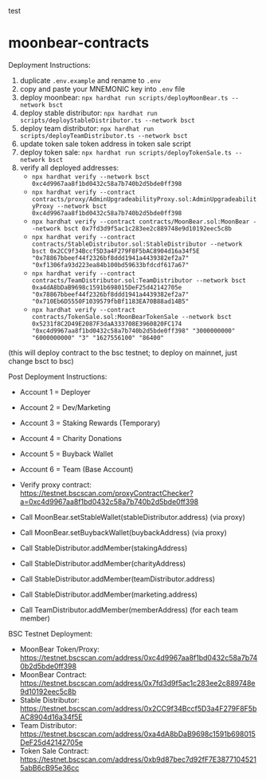 test

# moonbear-contracts

Deployment Instructions:

1. duplicate `.env.example` and rename to `.env`
2. copy and paste your MNEMONIC key into `.env` file
3. deploy moonbear: `npx hardhat run scripts/deployMoonBear.ts --network bsct`
4. deploy stable distributor: `npx hardhat run scripts/deployStableDistributor.ts --network bsct`
5. deploy team distributor: `npx hardhat run scripts/deployTeamDistributor.ts --network bsct`
6. update token sale token address in token sale script
7. deploy token sale: `npx hardhat run scripts/deployTokenSale.ts --network bsct`
8. verify all deployed addresses:
   - `npx hardhat verify --network bsct 0xc4d9967aa8f1bd0432c58a7b740b2d5bde0ff398`
   - `npx hardhat verify --contract contracts/proxy/AdminUpgradeabilityProxy.sol:AdminUpgradeabilityProxy --network bsct 0xc4d9967aa8f1bd0432c58a7b740b2d5bde0ff398`
   - `npx hardhat verify --contract contracts/MoonBear.sol:MoonBear --network bsct 0x7fd3d9f5ac1c283ee2c889748e9d10192eec5c8b`
   - `npx hardhat verify --contract contracts/StableDistributor.sol:StableDistributor --network bsct 0x2CC9f34Bccf5D3a4F279F8F5bAC8904d16a34f5E "0x78867bbeef44f2326bf8ddd1941a4439382ef2a7" "0xf1306fa93d223ea84b100bd59633bfdcdf617a67"`
   - `npx hardhat verify --contract contracts/TeamDistributor.sol:TeamDistributor --network bsct 0xa4dA8bDaB9698c1591b698015DeF25d42142705e "0x78867bbeef44f2326bf8ddd1941a4439382ef2a7" "0x710Eb6D5550F1039579fbBf1183EA70B88ad14B5"`
   - `npx hardhat verify --contract contracts/TokenSale.sol:MoonBearTokenSale --network bsct 0x5231f8C2D49E2087F3daA333708E3960820FC174 "0xc4d9967aa8f1bd0432c58a7b740b2d5bde0ff398" "3000000000" "6000000000" "3" "1627556100" "86400"`

(this will deploy contract to the bsc testnet; to deploy on mainnet, just change bsct to bsc)

Post Deployment Instructions:

- Account 1 = Deployer
- Account 2 = Dev/Marketing
- Account 3 = Staking Rewards (Temporary)
- Account 4 = Charity Donations
- Account 5 = Buyback Wallet
- Account 6 = Team (Base Account)

- Verify proxy contract: https://testnet.bscscan.com/proxyContractChecker?a=0xc4d9967aa8f1bd0432c58a7b740b2d5bde0ff398

- Call MoonBear.setStableWallet(stableDistributor.address) (via proxy)
- Call MoonBear.setBuybackWallet(buybackAddress) (via proxy)
- Call StableDistributor.addMember(stakingAddress)
- Call StableDistributor.addMember(charityAddress)
- Call StableDistributor.addMember(teamDistributor.address)
- Call StableDistributor.addMember(marketing.address)
- Call TeamDistributor.addMember(memberAddress) (for each team member)

BSC Testnet Deployment:

- MoonBear Token/Proxy: https://testnet.bscscan.com/address/0xc4d9967aa8f1bd0432c58a7b740b2d5bde0ff398
- MoonBear Contract: https://testnet.bscscan.com/address/0x7fd3d9f5ac1c283ee2c889748e9d10192eec5c8b
- Stable Distributor: https://testnet.bscscan.com/address/0x2CC9f34Bccf5D3a4F279F8F5bAC8904d16a34f5E
- Team Distributor: https://testnet.bscscan.com/address/0xa4dA8bDaB9698c1591b698015DeF25d42142705e
- Token Sale Contract: https://testnet.bscscan.com/address/0xb9d87bec7d92fF7E38771045215abB6cB95e36cc
